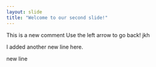 ```yaml
---
layout: slide
title: "Welcome to our second slide!"
---
```

This is a new comment
Use the left arrow to go back!
jkh

I added another new line here.


new line
